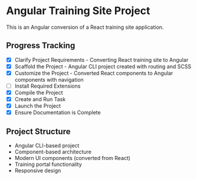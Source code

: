 # Angular Training Site Project

This is an Angular conversion of a React training site application.

## Progress Tracking

- [x] Clarify Project Requirements - Converting React training site to Angular
- [x] Scaffold the Project - Angular CLI project created with routing and SCSS
- [x] Customize the Project - Converted React components to Angular components with navigation
- [ ] Install Required Extensions
- [x] Compile the Project
- [x] Create and Run Task
- [x] Launch the Project
- [x] Ensure Documentation is Complete

## Project Structure
- Angular CLI-based project
- Component-based architecture
- Modern UI components (converted from React)
- Training portal functionality
- Responsive design